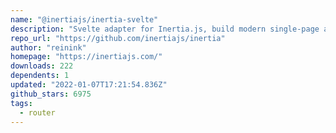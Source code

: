 ```yaml
---
name: "@inertiajs/inertia-svelte"
description: "Svelte adapter for Inertia.js, build modern single-page apps."
repo_url: "https://github.com/inertiajs/inertia"
author: "reinink"
homepage: "https://inertiajs.com/"
downloads: 222
dependents: 1
updated: "2022-01-07T17:21:54.836Z"
github_stars: 6975
tags: 
  - router
---
```

